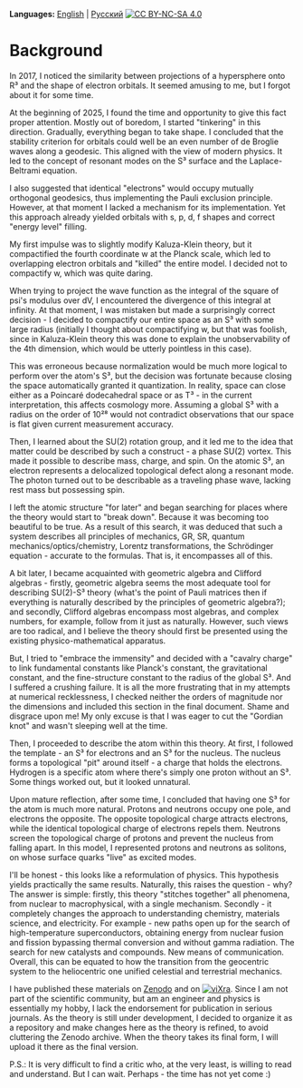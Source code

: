 **Languages:** [English](README.md) | [Русский](README.ru.md)
[![CC BY-NC-SA 4.0](https://img.shields.io/badge/License-CC%20BY--NC--SA%204.0-lightgrey.svg)](https://creativecommons.org/licenses/by-nc-sa/4.0/)

# **Background**

In 2017, I noticed the similarity between projections of a hypersphere onto R³ and the shape of electron orbitals. It seemed amusing to me, but I forgot about it for some time.

At the beginning of 2025, I found the time and opportunity to give this fact proper attention. Mostly out of boredom, I started "tinkering" in this direction. Gradually, everything began to take shape. I concluded that the stability criterion for orbitals could well be an even number of de Broglie waves along a geodesic. This aligned with the view of modern physics. It led to the concept of resonant modes on the S³ surface and the Laplace-Beltrami equation.

I also suggested that identical "electrons" would occupy mutually orthogonal geodesics, thus implementing the Pauli exclusion principle. However, at that moment I lacked a mechanism for its implementation. Yet this approach already yielded orbitals with s, p, d, f shapes and correct "energy level" filling.

My first impulse was to slightly modify Kaluza-Klein theory, but it compactified the fourth coordinate w at the Planck scale, which led to overlapping electron orbitals and "killed" the entire model. I decided not to compactify w, which was quite daring.

When trying to project the wave function as the integral of the square of psi's modulus over dV, I encountered the divergence of this integral at infinity. At that moment, I was mistaken but made a surprisingly correct decision - I decided to compactify our entire space as an S³ with some large radius (initially I thought about compactifying w, but that was foolish, since in Kaluza-Klein theory this was done to explain the unobservability of the 4th dimension, which would be utterly pointless in this case).

This was erroneous because normalization would be much more logical to perform over the atom's S³, but the decision was fortunate because closing the space automatically granted it quantization. In reality, space can close either as a Poincaré dodecahedral space or as T³ - in the current interpretation, this affects cosmology more. Assuming a global S³ with a radius on the order of 10²⁸ would not contradict observations that our space is flat given current measurement accuracy.

Then, I learned about the SU(2) rotation group, and it led me to the idea that matter could be described by such a construct - a phase SU(2) vortex. This made it possible to describe mass, charge, and spin. On the atomic S³, an electron represents a delocalized topological defect along a resonant mode. The photon turned out to be describable as a traveling phase wave, lacking rest mass but possessing spin.

I left the atomic structure "for later" and began searching for places where the theory would start to "break down". Because it was becoming too beautiful to be true. As a result of this search, it was deduced that such a system describes all principles of mechanics, GR, SR, quantum mechanics/optics/chemistry, Lorentz transformations, the Schrödinger equation - accurate to the formulas. That is, it encompasses all of this.

A bit later, I became acquainted with geometric algebra and Clifford algebras - firstly, geometric algebra seems the most adequate tool for describing SU(2)-S³ theory (what's the point of Pauli matrices then if everything is naturally described by the principles of geometric algebra?); and secondly, Clifford algebras encompass most algebras, and complex numbers, for example, follow from it just as naturally. However, such views are too radical, and I believe the theory should first be presented using the existing physico-mathematical apparatus.

But, I tried to "embrace the immensity" and decided with a "cavalry charge" to link fundamental constants like Planck's constant, the gravitational constant, and the fine-structure constant to the radius of the global S³. And I suffered a crushing failure. It is all the more frustrating that in my attempts at numerical recklessness, I checked neither the orders of magnitude nor the dimensions and included this section in the final document. Shame and disgrace upon me! My only excuse is that I was eager to cut the "Gordian knot" and wasn't sleeping well at the time.

Then, I proceeded to describe the atom within this theory. At first, I followed the template - an S³ for electrons and an S³ for the nucleus. The nucleus forms a topological "pit" around itself - a charge that holds the electrons. Hydrogen is a specific atom where there's simply one proton without an S³. Some things worked out, but it looked unnatural.

Upon mature reflection, after some time, I concluded that having one S³ for the atom is much more natural. Protons and neutrons occupy one pole, and electrons the opposite. The opposite topological charge attracts electrons, while the identical topological charge of electrons repels them. Neutrons screen the topological charge of protons and prevent the nucleus from falling apart. In this model, I represented protons and neutrons as solitons, on whose surface quarks "live" as excited modes.

I'll be honest - this looks like a reformulation of physics. This hypothesis yields practically the same results. Naturally, this raises the question - why? The answer is simple: firstly, this theory "stitches together" all phenomena, from nuclear to macrophysical, with a single mechanism. Secondly - it completely changes the approach to understanding chemistry, materials science, and electricity. For example - new paths open up for the search of high-temperature superconductors, obtaining energy from nuclear fusion and fission bypassing thermal conversion and without gamma radiation. The search for new catalysts and compounds. New means of communication. Overall, this can be equated to how the transition from the geocentric system to the heliocentric one unified celestial and terrestrial mechanics.

I have published these materials on [Zenodo](https://zenodo.org/search?q=shurbin&l=list&p=1&s=10&sort=bestmatch) and on [![viXra](https://img.shields.io/badge/viXra-2507.0060-blue.svg)](https://vixra.org/abs/2507.0060). Since I am not part of the scientific community, but am an engineer and physics is essentially my hobby, I lack the endorsement for publication in serious journals. As the theory is still under development, I decided to organize it as a repository and make changes here as the theory is refined, to avoid cluttering the Zenodo archive. When the theory takes its final form, I will upload it there as the final version.

P.S.: It is very difficult to find a critic who, at the very least, is willing to read and understand. But I can wait. Perhaps - the time has not yet come :)
